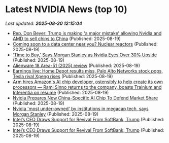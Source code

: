 # Latest NVIDIA News (top 10)
_Last updated: **2025-08-20 12:15:04**_

- [Rep. Don Beyer: Trump is making 'a major mistake' allowing Nvidia and AMD to sell chips to China](https://biztoc.com/x/cbc3a8c39d986aa1) (Published: 2025-08-19)
- [Coming soon to a data center near you? Nuclear reactors](https://www.businessinsider.com/aalo-atomics-100-million-valor-nuclear-reactor-startup-data-center-2025-8) (Published: 2025-08-19)
- [‘Time to Buy,’ Says Morgan Stanley as Nvidia Eyes Over 30% Upside](https://biztoc.com/x/40f30bf6d111679a) (Published: 2025-08-19)
- [Alienware 18 Area-51 (2025) review](https://www.pcgamer.com/hardware/gaming-laptops/alienware-18-area-51-2025-review/) (Published: 2025-08-19)
- [Earnings live: Home Depot results miss, Palo Alto Networks stock pops, Tesla rival Xpeng rises](https://finance.yahoo.com/news/live/earnings-live-home-depot-results-miss-palo-alto-networks-stock-pops-tesla-rival-xpeng-rises-114118253.html) (Published: 2025-08-19)
- [Arm hires Amazon's AI chip developer, ostensibly to help create its own processors — Rami Sinno returns to the company, boasts Trainium and Inferentia on resume](https://www.tomshardware.com/tech-industry/artificial-intelligence/arm-hires-amazons-ai-chip-developer-to-help-create-its-own-processors-rami-sinno-returns-to-the-company-boasts-trainium-and-inferentia-on-resume) (Published: 2025-08-19)
- [Nvidia Prepares New China-Specific AI Chip To Defend Market Share](https://biztoc.com/x/f35daa74d76351c6) (Published: 2025-08-19)
- [Nvidia 'most under-owned' by institutions in megacap tech, says Morgan Stanley](https://thefly.com/permalinks/entry.php/id4185504/NVDA-Nvidia-most-underowned-by-institutions-in-megacap-tech-says-Morgan-Stanley) (Published: 2025-08-19)
- [Intel’s CEO Draws Support for Revival From SoftBank, Trump](https://www.livemint.com/companies/news/intels-ceo-draws-support-for-revival-from-softbank-trump-11755602823861.html) (Published: 2025-08-19)
- [Intel’s CEO Draws Support for Revival From SoftBank, Trump](https://financialpost.com/pmn/business-pmn/intels-ceo-draws-support-for-revival-from-softbank-trump) (Published: 2025-08-19)

